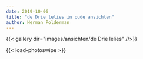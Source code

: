 ```yaml
---
date: 2019-10-06
title: "de Drie lelies in oude ansichten"
author: Herman Polderman
---
```

{{< gallery dir="images/ansichten/de Drie lelies" //>}}

{{< load-photoswipe >}}